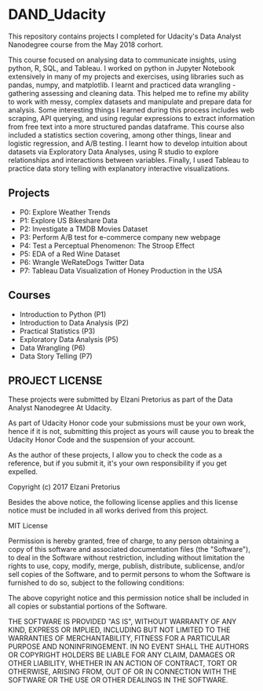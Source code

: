 # DAND_Udacity
This repository contains projects I completed for Udacity's Data Analyst Nanodegree course from 
the May 2018 corhort.

This course focused on analysing data to communicate insights, using python, R, SQL, and Tableau. 
I worked on python in Jupyter Notebook extensively in many of my projects and exercises, using 
libraries such as pandas, numpy, and matplotlib. I learnt and practiced data wrangling - gathering 
assessing and cleaning data. This helped me to refine my ability to work with messy, complex datasets 
and manipulate and prepare data for analysis. Some interesting things I learned during this process 
includes web scraping, API querying, and using regular expressions to extract information from free 
text into a more structured pandas dataframe. This course also included a statistics section 
covering, among other things, linear and logistic regression,  and A/B testing.
I learnt how to develop intuition about datasets via Exploratory Data Analyses, using R studio to
explore relationships and interactions between variables. Finally, I used Tableau to practice data 
story telling with explanatory interactive visualizations.

## Projects

* P0: Explore Weather Trends
* P1: Explore US Bikeshare Data
* P2: Investigate a TMDB Movies Dataset
* P3: Perform A/B test for e-commerce company new webpage
* P4: Test a Perceptual Phenomenon: The Stroop Effect
* P5: EDA of a Red Wine Dataset
* P6: Wrangle WeRateDogs Twitter Data
* P7: Tableau Data Visualization of Honey Production in the USA


## Courses

* Introduction to Python (P1)
* Introduction to Data Analysis (P2)
* Practical Statistics (P3)
* Exploratory Data Analysis (P5)
* Data Wrangling (P6)
* Data Story Telling (P7)

## PROJECT LICENSE

These projects were submitted by Elzani Pretorius as part of the Data Analyst
Nanodegree At Udacity.

As part of Udacity Honor code your submissions must be your own work, hence if 
it is not, submitting this project as yours will cause you to break the Udacity
Honor Code and the suspension of your account.

As the author of these projects, I allow you to check the code as a reference, but if
you submit it, it's your own responsibility if you get expelled.

Copyright (c) 2017 Elzani Pretorius

Besides the above notice, the following license applies and this license notice
must be included in all works derived from this project.

MIT License

Permission is hereby granted, free of charge, to any person obtaining a copy
of this software and associated documentation files (the "Software"), to deal
in the Software without restriction, including without limitation the rights
to use, copy, modify, merge, publish, distribute, sublicense, and/or sell
copies of the Software, and to permit persons to whom the Software is
furnished to do so, subject to the following conditions:

The above copyright notice and this permission notice shall be included in all
copies or substantial portions of the Software.

THE SOFTWARE IS PROVIDED "AS IS", WITHOUT WARRANTY OF ANY KIND, EXPRESS OR
IMPLIED, INCLUDING BUT NOT LIMITED TO THE WARRANTIES OF MERCHANTABILITY,
FITNESS FOR A PARTICULAR PURPOSE AND NONINFRINGEMENT. IN NO EVENT SHALL THE
AUTHORS OR COPYRIGHT HOLDERS BE LIABLE FOR ANY CLAIM, DAMAGES OR OTHER
LIABILITY, WHETHER IN AN ACTION OF CONTRACT, TORT OR OTHERWISE, ARISING FROM,
OUT OF OR IN CONNECTION WITH THE SOFTWARE OR THE USE OR OTHER DEALINGS IN THE
SOFTWARE.
